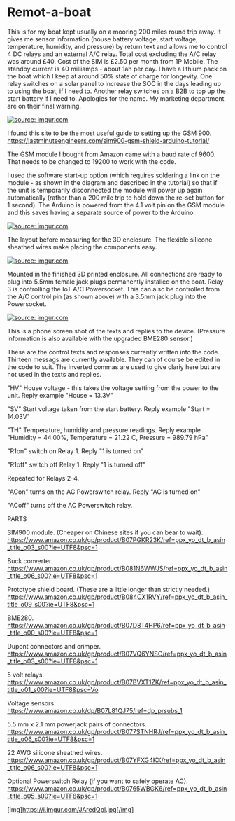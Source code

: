 # Remot-a-boat

This is for my boat kept usually on a mooring 200 miles round trip away. It gives me sensor information (house battery voltage, start voltage, temperature, humidity, and pressure) by return text and allows me to control 4 DC relays and an external A/C relay. Total cost excluding the A/C relay was around £40. Cost of the SIM is £2.50 per month from 1P Mobile. The standby current is 40 milliamps - about 1ah per day. I have a lithium pack on the boat which I keep at around 50% state of charge for longevity. One relay switches on a solar panel to increase the SOC in the days leading up to using the boat, if I need to. Another relay switches on a B2B to top up the start battery if I need to. Apologies for the name. My marketing department are on their final warning.

<a href="https://imgur.com/MMbB7z2"><img src="https://i.imgur.com/MMbB7z2.png" title="source: imgur.com" /></a>

I found this site to be the most useful guide to setting up the GSM 900. https://lastminuteengineers.com/sim900-gsm-shield-arduino-tutorial/

The GSM module I bought from Amazon came with a baud rate of 9600. That needs to be changed to 19200 to work with the code.

I used the software start-up option (which requires soldering a link on the module - as shown in the diagram and described in the tutorial) so that if the unit is temporarily disconnected the module will power up again automatically (rather than a 200 mile trip to hold down the re-set button for 1 second). The Arduino is powered from the 4.1 volt pin on the GSM module and this saves having a separate source of power to the Arduino.

<a href="https://imgur.com/JAredQp"><img src="https://i.imgur.com/JAredQpl.jpg" title="source: imgur.com" /></a>

The layout before measuring for the 3D enclosure. The flexible silicone sheathed wires make placing the components easy.

<a href="https://imgur.com/OQ47HfE"><img src="https://i.imgur.com/OQ47HfEl.jpg" title="source: imgur.com" /></a>

Mounted in the finished 3D printed enclosure. All connections are ready to plug into 5.5mm female jack plugs permanently installed on the boat. Relay 3 is controlling the IoT A/C Powersocket. This can also be controlled from the A/C control pin (as shown above) with a 3.5mm jack plug into the Powersocket.

<a href="https://imgur.com/NtpheAi"><img src="https://i.imgur.com/NtpheAil.jpg" title="source: imgur.com" /></a>

This is a phone screen shot of the texts and replies to the device. (Pressure information is also available with the upgraded BME280 sensor.)

These are the control texts and responses currently written into the code. Thirteen messags are currently available. They can of course be edited in the code to suit. The inverted commas are used to give clariy here but are not used in the texts and replies.

"HV" House voltage - this takes the voltage setting from the power to the unit.
Reply example "House = 13.3V"

"SV" Start voltage taken from the start battery.
Reply example "Start = 14.03V"

"TH" Temperature, humidity and pressure readings.
Reply example "Humidity = 44.00%, Temperature = 21.22 C, Pressure = 989.79 hPa"

"R1on" switch on Relay 1.
Reply "1 is turned on"

"R1off" switch off Relay 1.
Reply "1 is turned off"

Repeated for Relays 2-4.

"ACon" turns on the AC Powerswitch relay.
Reply "AC is turned on"

"ACoff" turns off the AC Powerswitch relay.

PARTS

SIM900 module. (Cheaper on Chinese sites if you can bear to wait). https://www.amazon.co.uk/gp/product/B07PGKR23K/ref=ppx_yo_dt_b_asin_title_o03_s00?ie=UTF8&psc=1

Buck converter. https://www.amazon.co.uk/gp/product/B081N6WWJS/ref=ppx_yo_dt_b_asin_title_o06_s00?ie=UTF8&psc=1

Prototype shield board. (These are a little longer than strictly needed.) https://www.amazon.co.uk/gp/product/B084CX1RVY/ref=ppx_yo_dt_b_asin_title_o09_s00?ie=UTF8&psc=1

BME280. https://www.amazon.co.uk/gp/product/B07D8T4HP6/ref=ppx_yo_dt_b_asin_title_o00_s00?ie=UTF8&psc=1

Dupont connectors and crimper. https://www.amazon.co.uk/gp/product/B07VQ6YNSC/ref=ppx_yo_dt_b_asin_title_o03_s00?ie=UTF8&psc=1

5 volt relays. https://www.amazon.co.uk/gp/product/B07BVXT1ZK/ref=ppx_yo_dt_b_asin_title_o01_s00?ie=UTF8&psc=Vo

Voltage sensors. https://www.amazon.co.uk/dp/B07L81QJ75/ref=dp_prsubs_1

5.5 mm x 2.1 mm powerjack pairs of connectors. https://www.amazon.co.uk/gp/product/B077STNHRJ/ref=ppx_yo_dt_b_asin_title_o06_s00?ie=UTF8&psc=1

22 AWG silicone sheathed wires. https://www.amazon.co.uk/gp/product/B07YFXG4KX/ref=ppx_yo_dt_b_asin_title_o06_s00?ie=UTF8&psc=1

Optional Powerswitch Relay (if you want to safely operate AC). https://www.amazon.co.uk/gp/product/B0765WBGK6/ref=ppx_yo_dt_b_asin_title_o05_s00?ie=UTF8&psc=1

[img]https://i.imgur.com/JAredQpl.jpg[/img]
